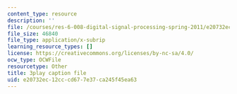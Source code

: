 ```yaml
---
content_type: resource
description: ''
file: /courses/res-6-008-digital-signal-processing-spring-2011/e20732ec12cccd677e37ca245f45ea63_oJv4dsUID0Q.srt
file_size: 46840
file_type: application/x-subrip
learning_resource_types: []
license: https://creativecommons.org/licenses/by-nc-sa/4.0/
ocw_type: OCWFile
resourcetype: Other
title: 3play caption file
uid: e20732ec-12cc-cd67-7e37-ca245f45ea63
---
```

